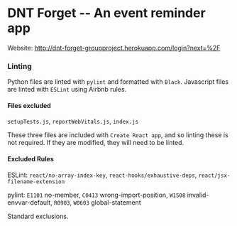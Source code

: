 # DNT Forget -- An event reminder app

Website: http://dnt-forget-groupproject.herokuapp.com/login?next=%2F

### Linting
Python files are linted with `pylint` and formatted with `Black`. Javascript files are linted with `ESLint` using Airbnb rules.

#### Files excluded
`setupTests.js`, `reportWebVitals.js`, `index.js`

These three files are included with `Create React app`, and so linting these is not required. If they are modified, they will need to be linted.

#### Excluded Rules
ESLint:
`react/no-array-index-key`, `react-hooks/exhaustive-deps`, `react/jsx-filename-extension`

pylint:
`E1101` no-member, `C0413` wrong-import-position, `W1508` invalid-envvar-default, `R0903`, `W0603` global-statement

Standard exclusions.
